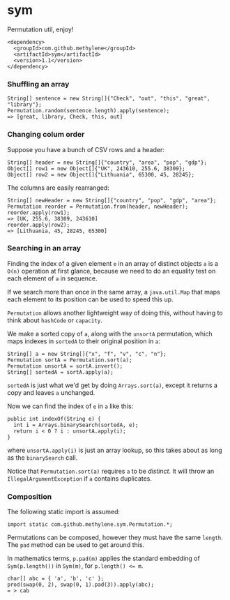 # sym

Permutation util, enjoy!

    <dependency>
      <groupId>com.github.methylene</groupId>
      <artifactId>sym</artifactId>
      <version>1.1</version>
    </dependency>

### Shuffling an array

    String[] sentence = new String[]{"Check", "out", "this", "great", "library"};
    Permutation.random(sentence.length).apply(sentence);
    => [great, library, Check, this, out]

### Changing colum order

Suppose you have a bunch of CSV rows and a header:

    String[] header = new String[]{"country", "area", "pop", "gdp"};
    Object[] row1 = new Object[]{"UK", 243610, 255.6, 38309};
    Object[] row2 = new Object[]{"Lithuania", 65300, 45, 28245};

The columns are easily rearranged:

    String[] newHeader = new String[]{"country", "pop", "gdp", "area"};
    Permutation reorder = Permutation.from(header, newHeader);
    reorder.apply(row1);
    => [UK, 255.6, 38309, 243610]
    reorder.apply(row2);
    => [Lithuania, 45, 28245, 65300]

### Searching in an array

Finding the index of a given element `e` in an array of distinct objects `a` is a `O(n)` 
operation at first glance, because we need to do an equality test on each element of `a` in sequence.

If we search more than once in the same array, a `java.util.Map` 
that maps each element to its position can be used to speed this up.

`Permutation` allows another lightweight way of doing this, 
without having to think about `hashCode` or `capacity`.

We make a sorted copy of `a`, along with the `unsortA` permutation, 
which maps indexes in `sortedA` to their original position in `a`:

    String[] a = new String[]{"x", "f", "v", "c", "n"};
    Permutation sortA = Permutation.sort(a);
    Permutation unsortA = sortA.invert();
    String[] sortedA = sortA.apply(a);

`sortedA` is just what we'd get by doing `Arrays.sort(a)`, 
except it returns a copy and leaves `a` unchanged.

Now we can find the index of `e` in `a` like this:

    public int indexOf(String e) {
      int i = Arrays.binarySearch(sortedA, e);
      return i < 0 ? i : unsortA.apply(i);
    }

where `unsortA.apply(i)` is just an array lookup, 
so this takes about as long as the `binarySearch` call.

Notice that `Permutation.sort(a)` requires `a` to be _distinct_. 
It will throw an `IllegalArgumentException` if `a` contains duplicates.

### Composition

The following static import is assumed:

    import static com.github.methylene.sym.Permutation.*;

Permutations can be composed, however they must have the same `length`.
The `pad` method can be used to get around this.

In mathematics terms, `p.pad(m)` applies the standard embedding of
`Sym(p.length())` in `Sym(m)`, for `p.length() <= m`.

    char[] abc = { 'a', 'b', 'c' };
    prod(swap(0, 2), swap(0, 1).pad(3)).apply(abc);
    = > cab
